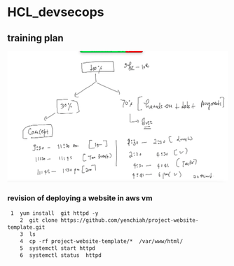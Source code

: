 # HCL_devsecops

## training plan 

<img src="plan.png">

### revision of deploying a website in aws vm 

```
 1  yum install  git httpd -y 
    2  git clone https://github.com/yenchiah/project-website-template.git
    3  ls
    4  cp -rf project-website-template/*  /var/www/html/
    5  systemctl start httpd
    6  systemctl status  httpd
```



